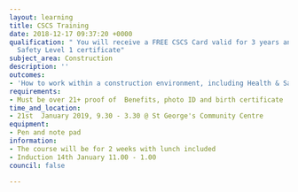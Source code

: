 ```yaml
---
layout: learning
title: CSCS Training
date: 2018-12-17 09:37:20 +0000
qualification: " You will receive a FREE CSCS Card valid for 3 years and Health and
  Safety Level 1 certificate"
subject_area: Construction
description: ''
outcomes:
- 'How to work within a construction environment, including Health & Safety '
requirements:
- Must be over 21+ proof of  Benefits, photo ID and birth certificate
time_and_location:
- 21st  January 2019, 9.30 - 3.30 @ St George's Community Centre
equipment:
- Pen and note pad
information:
- The course will be for 2 weeks with lunch included
- Induction 14th January 11.00 - 1.00
council: false

---
```

